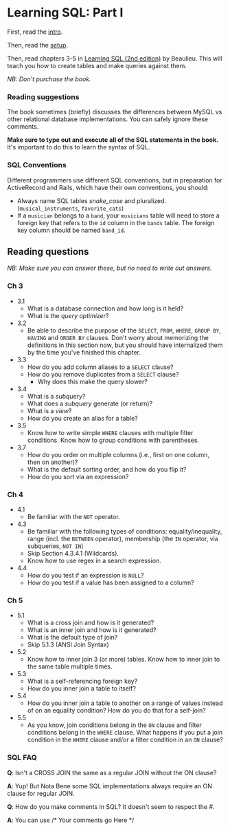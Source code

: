 # Learning SQL: Part I

First, read the [intro][intro].

Then, read the [setup][setup].

Then, read chapters 3-5 in [Learning SQL (2nd edition)][Learning-SQL] by
Beaulieu. This will teach you how to create tables and make queries
against them.

*NB: Don't purchase the book.*

[Learning-SQL]: http://www.amazon.com/Learning-SQL-Alan-Beaulieu/dp/0596520832/
[setup]: https://github.com/appacademy/sql-curriculum/blob/master/sql/learning-sql/setup.md
[intro]: https://github.com/appacademy/sql-curriculum/blob/master/sql/sql-intro.md

### Reading suggestions

The book sometimes (briefly) discusses the differences between MySQL
vs other relational database implementations. You can safely ignore
these comments.

**Make sure to type out and execute all of the SQL statements in the
book.** It's important to do this to learn the syntax of SQL.

### SQL Conventions

Different programmers use different SQL conventions, but in
preparation for ActiveRecord and Rails, which have their own
conventions, you should:

* Always name SQL tables *snake_case* and pluralized. (`musical_instruments`,
  `favorite_cats`)
* If a `musician` belongs to a `band`, your `musicians` table will need to
  store a foreign key that refers to the `id` column in the `bands` table.
  The foreign key column should be named `band_id`.

## Reading questions

*NB: Make sure you can answer these, but no need to write out answers.*

### Ch 3
* 3.1
  * What is a database connection and how long is it held?
  * What is the *query optimizer*?
* 3.2
  * Be able to describe the purpose of the `SELECT`, `FROM`, `WHERE`,
    `GROUP BY`, `HAVING` and `ORDER BY` clauses. Don't worry about
    memorizing the definitions in this section now, but you should have
    internalized them by the time you've finished this chapter.
* 3.3
  * How do you add column aliases to a `SELECT` clause?
  * How do you remove duplicates from a `SELECT` clause?
    * Why does this make the query slower?
* 3.4
  * What is a *subquery*?
  * What does a *subquery* generate (or return)?
  * What is a *view*?
  * How do you create an alias for a table?
* 3.5
  * Know how to write simple `WHERE` clauses with multiple filter
    conditions. Know how to group conditions with parentheses.
* 3.7
  * How do you order on multiple columns (i.e., first on one column,
    then on another)?
  * What is the default sorting order, and how do you flip it?
  * How do you sort via an expression?

### Ch 4
* 4.1
  * Be familiar with the `NOT` operator.
* 4.3
  * Be familiar with the following types of conditions:
    equality/inequality, range (incl. the `BETWEEN` operator),
    membership (the `IN` operator, via subqueries, `NOT IN`)
  * Skip Section 4.3.4.1 (Wildcards).
  * Know how to use regex in a search expression.
* 4.4
  * How do you test if an expression is `NULL`?
  * How do you test if a value has been assigned to a column?

### Ch 5
* 5.1
  * What is a cross join and how is it generated?
  * What is an inner join and how is it generated?
  * What is the default type of join?
  * Skip 5.1.3 (ANSI Join Syntax)
* 5.2
  * Know how to inner join 3 (or more) tables. Know how to inner join
    to the same table multiple times.
* 5.3
  * What is a self-referencing foreign key?
  * How do you inner join a table to itself?
* 5.4
  * How do you inner join a table to another on a range of values
    instead of on an equality condition? How do you do that for a
    self-join?
* 5.5
  * As you know, join conditions belong in the `ON` clause and filter
    conditions belong in the `WHERE` clause. What happens if you put a
    join condition in the `WHERE` clause and/or a filter condition in
    an `ON` clause?

### SQL FAQ

**Q**: Isn't a CROSS JOIN the same as a regular JOIN without the ON clause?

**A**: Yup! But Nota Bene some SQL implementations always require an ON clause for regular JOIN.

**Q**: How do you make comments in SQL?  It doesn't seem to respect the #.

**A**: You can use /* Your comments go Here */
